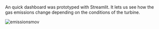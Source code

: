 An quick dashboard was prototyped with Streamlit.  It lets us see how the gas emissions change depending on the conditions of the turbine.


![emissionsmov](https://user-images.githubusercontent.com/24966827/120105720-147ac000-c152-11eb-8acf-dc5208b92fc6.gif)


